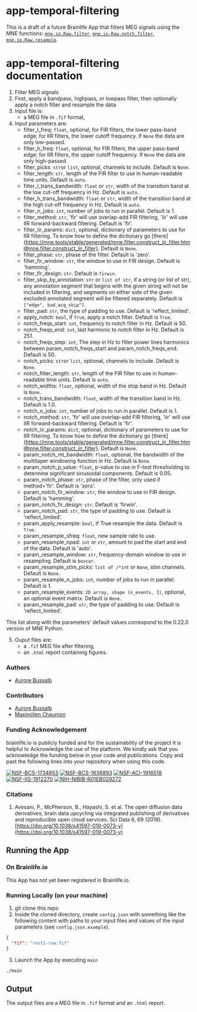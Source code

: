 # app-temporal-filtering

This is a draft of a future Brainlife App that filters MEG signals using the MNE functions: 
[`mne.io.Raw.filter`](https://mne.tools/stable/generated/mne.io.Raw.html#mne.io.Raw.filter), 
[`mne.io.Raw.notch_filter`](https://mne.tools/stable/generated/mne.io.Raw.html#mne.io.Raw.notch_filter), 
[`mne.io.Raw.resample`](https://mne.tools/stable/generated/mne.io.Raw.html#mne.io.Raw.resample).

# app-temporal-filtering documentation

1) Filter MEG signals
2) First, apply a bandpass, highpass, or lowpass filter, then optionally apply a notch filter and resample the data  
3) Input file is:
    * a MEG file in `.fif` format,
4) Input parameters are:
    * filter_l_freq: `float`, optional, for FIR filters, the lower pass-band edge; for IIR filters, the lower cutoff frequency. If `None` the data are only low-passed.  
    * filter_h_freq: `float`, optional, for FIR filters, the upper pass-band edge; for IIR filters, the upper cutoff frequency. If `None` the data are only high-passed.
    * filter_picks: `str`or `list`, optional, channels to include. Default is `None`.
    * filter_length: `str`, length of the FIR filter to use in human-readable time units. Default is `auto`. 
    * filter_l_trans_bandwidth: `float` or `str`, width of the transition band at the low cut-off frequency in Hz. Default is `auto`.
    * filter_h_trans_bandwidth: `float` or `str`, width of the transition band at the high cut-off frequency in Hz. Default is `auto`.
    * filter_n_jobs: `int`, number of jobs to run in parallel. Default is 1. 
    * filter_method: `str`, 'fir' will use overlap-add FIR filtering, 'iir' will use IIR forward-backward filtering. Default is 'fir'.
    * filter_iir_params: `dict`, optional, dictionary of parameters to use for IIR filtering. To know how to define the dictionary go 
        [there]{https://mne.tools/stable/generated/mne.filter.construct_iir_filter.html#mne.filter.construct_iir_filter}. Default is `None`.
    * filter_phase: `str`, phase of the filter. Default is 'zero'.
    * filter_fir_window: `str`, the window to use in FIR design. Default is 'hamming'.
    * filter_fir_design: `str`. Default is `firwin`.
    * filter_skip_by_annotation: `str` or `list of str`, if a string (or list of str), any annotation segment that begins with the given string will not be included in
        filtering, and segments on either side of the given excluded annotated segment will be filtered separately. Default is `["edge", bad_acq_skip"]`.
    * filter_pad: `str`, the type of padding to use. Default is 'reflect_limited'.
    * apply_notch: `bool`, if `True`, apply a notch filter. Default is `True`.
    * notch_freqs_start: `int`, frequency to notch filter in Hz. Default is 50.
    * notch_freqs_end: `int`, last harmonic to notch filter in Hz. Default is 251.  
    * notch_freqs_step: `int`, The step in Hz to filter power lines harmonics between param_notch_freqs_start and param_notch_freqs_end. Default is 50.
    * notch_picks: `str`or `list`, optional, channels to include. Default is `None`. 
    * notch_filter_length: `str`, length of the FIR filter to use in human-readable time units. Default is `auto`. 
    * notch_widths: `float`, optional, width of the stop band in Hz. Default is `None`.
    * notch_trans_bandwidth: `float`, width of the transition band in Hz. Default is 1.0.
    * notch_n_jobs: `int`, number of jobs to run in parallel. Default is 1.
    * notch_method: `str`, 'fir' will use overlap-add FIR filtering, 'iir' will use IIR forward-backward filtering. Default is 'fir'.
    * notch_iir_params: `dict`, optional, dictionary of parameters to use for IIR filtering. To know how to define the dictionary go 
        [there]{https://mne.tools/stable/generated/mne.filter.construct_iir_filter.html#mne.filter.construct_iir_filter}. Default is `None`. 
    * param_notch_mt_bandwidth: `float`, optional, the bandwidth of the multitaper windowing function in Hz. Default is `None`.
    * param_notch_p_value: `float`, p-value to use in F-test thresholding to determine significant sinusoidal components. Default is 0.05.
    * param_notch_phase: `str`, phase of the filter, only used if method='fir'. Default is 'zero'.
    * param_notch_fir_window: `str`, the window to use in FIR design. Default is 'hamming'.
    * param_notch_fir_design: `str`. Default is 'firwin'.
    * param_notch_pad: `str`, the type of padding to use. Default is 'reflect_limited'.
    * param_apply_resample: `bool`, if True resample the data. Default is `True`.
    * param_resample_sfreq: `float`, new sample rate to use.
    * param_resample_npad: `int` or `str`, amount to pad the start and end of the data. Default is 'auto'.
    * param_resample_window: `str`, frequency-domain window to use in resampling. Default is `boxcar`. 
    * param_resample_stim_picks: `list of /*int` or `None`, stim channels. Default is `None`.
    * param_resample_n_jobs: `int`, number of jobs to run in parallel. Default is 1. 
    * param_resample_events: `2D array, shape (n_events, 3)`, optional, an optional event matrix. Default is `None`.
    * param_resample_pad: `str`, the type of padding to use. Default is 'reflect_limited'. 

This list along with the parameters' default values correspond to the 0.22.0 version of MNE Python.  

5) Ouput files are:
    * a `.fif` MEG file after filtering,
    * an `.html` report containing figures.

### Authors
- [Aurore Bussalb](aurore.bussalb@icm-institute.org)

### Contributors
- [Aurore Bussalb](aurore.bussalb@icm-institute.org)
- [Maximilien Chaumon](maximilien.chaumon@icm-institute.org)

### Funding Acknowledgement
brainlife.io is publicly funded and for the sustainability of the project it is helpful to Acknowledge the use of the platform. We kindly ask that you acknowledge the funding below in your code and publications. Copy and past the following lines into your repository when using this code.

[![NSF-BCS-1734853](https://img.shields.io/badge/NSF_BCS-1734853-blue.svg)](https://nsf.gov/awardsearch/showAward?AWD_ID=1734853)
[![NSF-BCS-1636893](https://img.shields.io/badge/NSF_BCS-1636893-blue.svg)](https://nsf.gov/awardsearch/showAward?AWD_ID=1636893)
[![NSF-ACI-1916518](https://img.shields.io/badge/NSF_ACI-1916518-blue.svg)](https://nsf.gov/awardsearch/showAward?AWD_ID=1916518)
[![NSF-IIS-1912270](https://img.shields.io/badge/NSF_IIS-1912270-blue.svg)](https://nsf.gov/awardsearch/showAward?AWD_ID=1912270)
[![NIH-NIBIB-R01EB029272](https://img.shields.io/badge/NIH_NIBIB-R01EB029272-green.svg)](https://grantome.com/grant/NIH/R01-EB029272-01)

### Citations
1. Avesani, P., McPherson, B., Hayashi, S. et al. The open diffusion data derivatives, brain data upcycling via integrated publishing of derivatives and reproducible open cloud services. Sci Data 6, 69 (2019). [https://doi.org/10.1038/s41597-019-0073-y](https://doi.org/10.1038/s41597-019-0073-y)

## Running the App 

### On Brainlife.io

This App has not yet been registered in Brainlife.io.

### Running Locally (on your machine)

1. git clone this repo
2. Inside the cloned directory, create `config.json` with something like the following content with paths to your input 
   files and values of the input parameters (see `config.json.example`).

```json
{
  "fif": "rest1-raw.fif"
}
```

3. Launch the App by executing `main`

```bash
./main
```

## Output

The output files are a MEG file in `.fif` format and an `.html` report.
